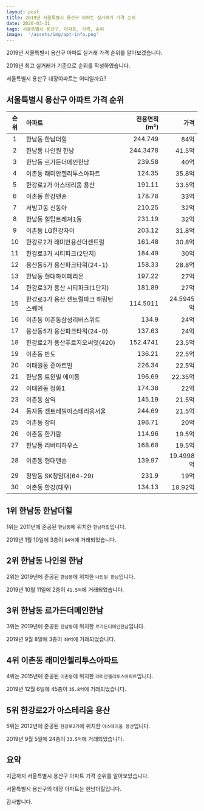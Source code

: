 ```yaml
---
layout: post
title: 2019년 서울특별시 용산구 아파트 실거래가 가격 순위
date: 2020-03-31
tags: 서울특별시 용산구, 아파트, 가격, 순위
image:  '/assets/img/apt-info.png'
---
```


2019년 서울특별시 용산구 아파트 실거래 가격 순위를 알아보겠습니다.

2019년 최고 실거래가 기준으로 순위를 작성하였습니다.

서울특별시 용산구 대장아파트는 어디일까요?

## 서울특별시 용산구 아파트 가격 순위

|순위|아파트|전용면적(m²)|가격|
|:---:|:------|---:|---:|
|1|한남동 한남더힐|244.749|84억|
|2|한남동 나인원 한남|244.3478|41.5억|
|3|한남동 르가든더메인한남|239.58|40억|
|4|이촌동 래미안첼리투스아파트|124.35|35.8억|
|5|한강로2가 아스테리움 용산|191.11|33.5억|
|6|이촌동 한강맨숀|178.78|33억|
|7|서빙고동 신동아|210.25|32억|
|8|한남동 힐탑트레져1동|231.19|32억|
|9|이촌동 LG한강자이|203.12|31.8억|
|10|한강로2가 래미안용산더센트럴|161.48|30.8억|
|11|한강로3가 시티파크(2단지)|184.49|30억|
|12|용산동5가 용산파크타워(24-1)|158.33|28.8억|
|13|한남동 현대하이페리온|197.22|27억|
|14|한강로3가 용산 시티파크(1단지)|181.89|27억|
|15|한강로3가 용산 센트럴파크 해링턴 스퀘어|114.5011|24.5945억|
|16|이촌동 이촌동삼성리버스위트|134.9|24억|
|17|용산동5가 용산파크타워(24-0)|137.63|24억|
|18|한강로2가 용산푸르지오써밋(420)|152.4741|23.5억|
|19|이촌동 반도|136.21|22.5억|
|20|이태원동 준아트빌|226.34|22.5억|
|21|한남동 트윈빌 에이동|196.69|22.35억|
|22|이태원동 청화1|174.38|22억|
|23|이촌동 삼익|145.19|21.5억|
|24|동자동 센트레빌아스테리움서울|244.69|21.5억|
|25|이촌동 장미|196.71|20억|
|26|이촌동 한가람|114.96|19.5억|
|27|한남동 리버티하우스|168.68|19.5억|
|28|이촌동 현대맨숀|139.97|19.4998억|
|29|청암동 SK청암대(64-29)|231.9|19억|
|30|이촌동 한강(대우)|134.13|18.92억|



## 1위 한남동 한남더힐

1위는 2011년에 준공된 `한남동`에 위치한 `한남더힐`입니다.

2019년 1월 10일에 3층이 `84억`에 거래되었습니다.

<!-- * 카카오맵 - 지도퍼가기 -->
<!-- 1. 지도 노드 -->
<div id="daumRoughmapContainer1585773622130" class="root_daum_roughmap root_daum_roughmap_landing"></div>

<!--
	2. 설치 스크립트
	* 지도 퍼가기 서비스를 2개 이상 넣을 경우, 설치 스크립트는 하나만 삽입합니다.
-->
<script charset="UTF-8" class="daum_roughmap_loader_script" src="https://ssl.daumcdn.net/dmaps/map_js_init/roughmapLoader.js"></script>

<!-- 3. 실행 스크립트 -->
<script charset="UTF-8">
	new daum.roughmap.Lander({
		"timestamp" : "1585773622130",
		"key" : "xr48",
		"mapWidth" : "320",
		"mapHeight" : "180"
	}).render();
</script>

## 2위 한남동 나인원 한남

2위는 2019년에 준공된 `한남동`에 위치한 `나인원 한남`입니다.

2019년 10월 11일에 2층이 `41.5억`에 거래되었습니다.

<!-- * 카카오맵 - 지도퍼가기 -->
<!-- 1. 지도 노드 -->
<div id="daumRoughmapContainer1585773610005" class="root_daum_roughmap root_daum_roughmap_landing"></div>

<!--
	2. 설치 스크립트
	* 지도 퍼가기 서비스를 2개 이상 넣을 경우, 설치 스크립트는 하나만 삽입합니다.
-->
<script charset="UTF-8" class="daum_roughmap_loader_script" src="https://ssl.daumcdn.net/dmaps/map_js_init/roughmapLoader.js"></script>

<!-- 3. 실행 스크립트 -->
<script charset="UTF-8">
	new daum.roughmap.Lander({
		"timestamp" : "1585773610005",
		"key" : "xr47",
		"mapWidth" : "320",
		"mapHeight" : "180"
	}).render();
</script>

## 3위 한남동 르가든더메인한남

3위는 2019년에 준공된 `한남동`에 위치한 `르가든더메인한남`입니다.

2019년 9월 8일에 3층이 `40억`에 거래되었습니다.

<!-- * 카카오맵 - 지도퍼가기 -->
<!-- 1. 지도 노드 -->
<div id="daumRoughmapContainer1585773600286" class="root_daum_roughmap root_daum_roughmap_landing"></div>

<!--
	2. 설치 스크립트
	* 지도 퍼가기 서비스를 2개 이상 넣을 경우, 설치 스크립트는 하나만 삽입합니다.
-->
<script charset="UTF-8" class="daum_roughmap_loader_script" src="https://ssl.daumcdn.net/dmaps/map_js_init/roughmapLoader.js"></script>

<!-- 3. 실행 스크립트 -->
<script charset="UTF-8">
	new daum.roughmap.Lander({
		"timestamp" : "1585773600286",
		"key" : "xr46",
		"mapWidth" : "320",
		"mapHeight" : "180"
	}).render();
</script>

## 4위 이촌동 래미안첼리투스아파트

4위는 2015년에 준공된 `이촌동`에 위치한 `래미안첼리투스아파트`입니다.

2019년 12월 6일에 45층이 `35.8억`에 거래되었습니다.

<!-- * 카카오맵 - 지도퍼가기 -->
<!-- 1. 지도 노드 -->
<div id="daumRoughmapContainer1585773588822" class="root_daum_roughmap root_daum_roughmap_landing"></div>

<!--
	2. 설치 스크립트
	* 지도 퍼가기 서비스를 2개 이상 넣을 경우, 설치 스크립트는 하나만 삽입합니다.
-->
<script charset="UTF-8" class="daum_roughmap_loader_script" src="https://ssl.daumcdn.net/dmaps/map_js_init/roughmapLoader.js"></script>

<!-- 3. 실행 스크립트 -->
<script charset="UTF-8">
	new daum.roughmap.Lander({
		"timestamp" : "1585773588822",
		"key" : "xr45",
		"mapWidth" : "320",
		"mapHeight" : "180"
	}).render();
</script>

## 5위 한강로2가 아스테리움 용산

5위는 2012년에 준공된 `한강로2가`에 위치한 `아스테리움 용산`입니다.

2019년 9월 5일에 24층이 `33.5억`에 거래되었습니다.

<!-- * 카카오맵 - 지도퍼가기 -->
<!-- 1. 지도 노드 -->
<div id="daumRoughmapContainer1585773578574" class="root_daum_roughmap root_daum_roughmap_landing"></div>

<!--
	2. 설치 스크립트
	* 지도 퍼가기 서비스를 2개 이상 넣을 경우, 설치 스크립트는 하나만 삽입합니다.
-->
<script charset="UTF-8" class="daum_roughmap_loader_script" src="https://ssl.daumcdn.net/dmaps/map_js_init/roughmapLoader.js"></script>

<!-- 3. 실행 스크립트 -->
<script charset="UTF-8">
	new daum.roughmap.Lander({
		"timestamp" : "1585773578574",
		"key" : "xr44",
		"mapWidth" : "320",
		"mapHeight" : "180"
	}).render();
</script>


## 요약

지금까지 서울특별시 용산구 아파트 가격 순위를 알아보았습니다.

서울특별시 용산구의 대장 아파트는 한남더힐입니다.

감사합니다.

